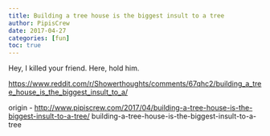 ```yaml
---
title: Building a tree house is the biggest insult to a tree
author: PipisCrew
date: 2017-04-27
categories: [fun]
toc: true
---
```


Hey, I killed your friend. Here, hold him.

https://www.reddit.com/r/Showerthoughts/comments/67qhc2/building_a_tree_house_is_the_biggest_insult_to_a/

origin - http://www.pipiscrew.com/2017/04/building-a-tree-house-is-the-biggest-insult-to-a-tree/ building-a-tree-house-is-the-biggest-insult-to-a-tree